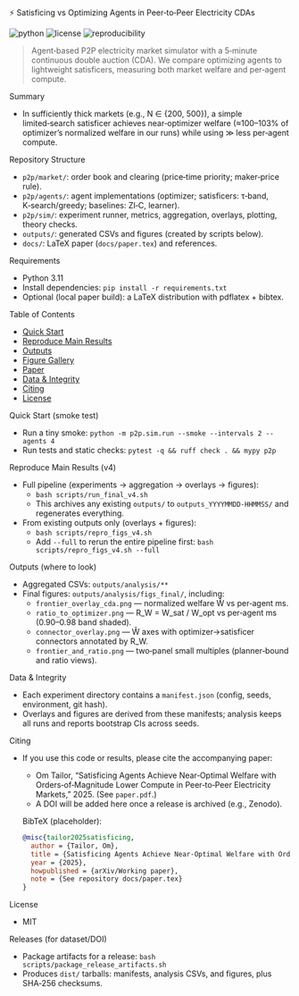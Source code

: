 ⚡️ Satisficing vs Optimizing Agents in Peer‑to‑Peer Electricity CDAs

![python](https://img.shields.io/badge/python-3.11-blue.svg)
![license](https://img.shields.io/badge/license-MIT-green.svg)
![reproducibility](https://img.shields.io/badge/reproducible-%E2%9C%93-success)

> Agent‑based P2P electricity market simulator with a 5‑minute continuous double auction (CDA). We compare optimizing agents to lightweight satisficers, measuring both market welfare and per‑agent compute.

Summary
- In sufficiently thick markets (e.g., N ∈ {200, 500}), a simple limited‑search satisficer achieves near‑optimizer welfare (≈100–103% of optimizer’s normalized welfare in our runs) while using ≫ less per‑agent compute.

Repository Structure
- `p2p/market/`: order book and clearing (price‑time priority; maker‑price rule).
- `p2p/agents/`: agent implementations (optimizer; satisficers: τ‑band, K‑search/greedy; baselines: ZI‑C, learner).
- `p2p/sim/`: experiment runner, metrics, aggregation, overlays, plotting, theory checks.
- `outputs/`: generated CSVs and figures (created by scripts below).
- `docs/`: LaTeX paper (`docs/paper.tex`) and references.

Requirements
- Python 3.11
- Install dependencies: `pip install -r requirements.txt`
- Optional (local paper build): a LaTeX distribution with pdflatex + bibtex.

Table of Contents
- [Quick Start](#quick-start-smoke-test)
- [Reproduce Main Results](#reproduce-main-results-v4)
- [Outputs](#outputs-where-to-look)
- [Figure Gallery](#figure-gallery)
- [Paper](#paper-optional)
- [Data & Integrity](#data--integrity)
- [Citing](#citing)
- [License](#license)

Quick Start (smoke test)
- Run a tiny smoke: `python -m p2p.sim.run --smoke --intervals 2 --agents 4`
- Run tests and static checks: `pytest -q && ruff check . && mypy p2p`

Reproduce Main Results (v4)
- Full pipeline (experiments → aggregation → overlays → figures):
  - `bash scripts/run_final_v4.sh`
  - This archives any existing `outputs/` to `outputs_YYYYMMDD-HHMMSS/` and regenerates everything.
- From existing outputs only (overlays + figures):
  - `bash scripts/repro_figs_v4.sh`
  - Add `--full` to rerun the entire pipeline first: `bash scripts/repro_figs_v4.sh --full`

Outputs (where to look)
- Aggregated CSVs: `outputs/analysis/**`
- Final figures: `outputs/analysis/figs_final/`, including:
  - `frontier_overlay_cda.png` — normalized welfare Ŵ vs per‑agent ms.
  - `ratio_to_optimizer.png` — R_W = W_sat / W_opt vs per‑agent ms (0.90–0.98 band shaded).
  - `connector_overlay.png` — Ŵ axes with optimizer→satisficer connectors annotated by R_W.
  - `frontier_and_ratio.png` — two‑panel small multiples (planner‑bound and ratio views).

Data & Integrity
- Each experiment directory contains a `manifest.json` (config, seeds, environment, git hash).
- Overlays and figures are derived from these manifests; analysis keeps all runs and reports bootstrap CIs across seeds.

Citing
- If you use this code or results, please cite the accompanying paper:
  - Om Tailor, “Satisficing Agents Achieve Near‑Optimal Welfare with Orders‑of‑Magnitude Lower Compute in Peer‑to‑Peer Electricity Markets,” 2025. (See `paper.pdf`.)
  - A DOI will be added here once a release is archived (e.g., Zenodo).
  
  BibTeX (placeholder):
  ```bibtex
  @misc{tailor2025satisficing,
    author = {Tailor, Om},
    title = {Satisficing Agents Achieve Near-Optimal Welfare with Orders-of-Magnitude Lower Compute in Peer-to-Peer Electricity Markets},
    year = {2025},
    howpublished = {arXiv/Working paper},
    note = {See repository docs/paper.tex}
  }
  ```

License
- MIT

Releases (for dataset/DOI)
- Package artifacts for a release: `bash scripts/package_release_artifacts.sh`
- Produces `dist/` tarballs: manifests, analysis CSVs, and figures, plus SHA‑256 checksums.
